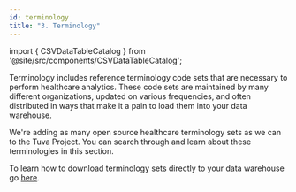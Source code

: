 ```yaml
---
id: terminology
title: "3. Terminology"
---
```

import { CSVDataTableCatalog } from '@site/src/components/CSVDataTableCatalog';

Terminology includes reference terminology code sets that are necessary to perform healthcare analytics.  These code sets are maintained by many different organizations, updated on various frequencies, and often distributed in ways that make it a pain to load them into your data warehouse.

We're adding as many open source healthcare terminology sets as we can to the Tuva Project.  You can search through and learn about these terminologies in this section.  

To learn how to download terminology sets directly to your data warehouse go [here](../quickstart.md).

<CSVDataTableCatalog csvUrl="/data/terminology.csv" />
